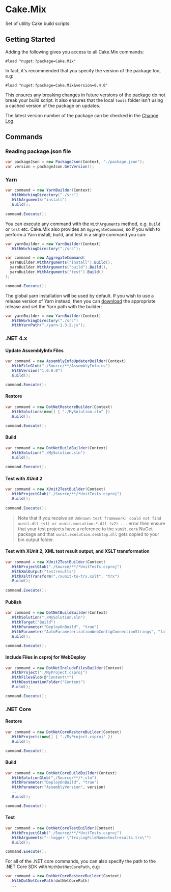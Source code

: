 # Cake.Mix

Set of utility Cake build scripts.

## Getting Started

Adding the following gives you access to all Cake.Mix commands:

```
#load "nuget:?package=Cake.Mix"
```

In fact, it's recommended that you specify the version of the package too, e.g:

```
#load "nuget:?package=Cake.Mix&version=0.4.0"
```

This ensures any breaking changes in future versions of the package do not break your build script. It also ensures that the local `tools` folder isn't using a cached version of the package on updates.

The latest version number of the package can be checked in the [Change Log](/CHANGELOG.md).

## Commands

### Reading package.json file

```csharp
var packageJson = new PackageJson(Context, "./package.json");
var version = packageJson.GetVersion();
```

### Yarn

```csharp
var command = new YarnBuilder(Context)
  .WithWorkingDirectory("./src")
  .WithArguments("install")
  .Build();
  
command.Execute();
```

You can execute any command with the `WithArguments` method, e.g. `build` or `test` etc.
Cake.Mix also provides an `AggregateCommand`, so if you wish to perform a Yarn install, build, and test in a single command you can:

```csharp
var yarnBuilder = new YarnBuilder(Context)
  .WithWorkingDirectory("./src");

var command = new AggregateCommand(
  yarnBuilder.WithArguments("install").Build(),
  yarnBuilder.WithArguments("build").Build(),
  yarnBuilder.WithArguments("test").Build()
);

command.Execute();
```

The global yarn installation will be used by default. If you wish to use a release version of Yarn instead, then you can [download](https://github.com/yarnpkg/yarn/releases) the appropriate release and set the Yarn path with the builder:

```csharp
var yarnBuilder = new YarnBuilder(Context)
  .WithWorkingDirectory("./src")
  .WithYarnPath("./yarn-1.3.2.js");
```

### .NET 4.x

#### Update AssemblyInfo Files

```csharp
var command = new AssemblyInfoUpdaterBuilder(Context)
  .WithFileGlob("./Source/**/AssemblyInfo.cs")
  .WithVersion("1.0.0.0")
  .Build();

command.Execute();
```

#### Restore

```csharp
var command = new DotNetRestoreBuilder(Context)
  .WithSolutions(new[] { "./MySolution.sln" })
  .Build();

command.Execute();
```

#### Build

```csharp
var command = new DotNetBuildBuilder(Context)
  .WithSolution("./MySolution.sln")
  .Build();
  
command.Execute();
```

#### Test with XUnit 2

```csharp
var command = new XUnit2TestBuilder(Context)
  .WithProjectGlob("./Source/**/*UnitTests.csproj")
  .Build();
  
command.Execute();
```

> Note that if you receive an `Unknown test framework: could not find xunit.dll (v1) or xunit.execution.*.dll (v2) ...` error then ensure that your test projects have a reference to the `xunit.core` NuGet package and that `xunit.execution.desktop.dll` gets copied to your bin output folder.

#### Test with XUnit 2, XML test result output, and XSLT transformation

```csharp
var command = new XUnit2TestBuilder(Context)
  .WithProjectGlob("./Source/**/*UnitTests.csproj")
  .WithXmlOutput("testresults")
  .WithXsltTransform("./xunit-to-trx.xslt", "trx")
  .Build();
  
command.Execute();
```

#### Publish

```csharp
var command = new DotNetBuildBuilder(Context)
  .WithSolution("./MySolution.sln")
  .WithTarget("Build")
  .WithParameter("DeployOnBuild", "true")
  .WithParameter("AutoParameterizationWebConfigConnectionStrings", "false")
  .Build();

command.Execute();
```

#### Include Files in csproj for WebDeploy

```csharp
var command = new DotNetIncludeFilesBuilder(Context)
  .WithProject("./MyProject.csproj")
  .WithFilesGlob(@"Content\*")
  .WithDestinationFolder("Content")
  .Build();

command.Execute();
```

### .NET Core

#### Restore

```csharp
var command = new DotNetCoreRestoreBuilder(Context)
  .WithProjects(new[] { "./MyProject.csproj" })
  .Build();

command.Execute();
```

#### Build

```csharp
var command = new DotNetCoreBuildBuilder(Context)
  .WithSolutionGlob("./Source/**/*.sln")
  .WithParameter("DeployOnBuild", "true")
  .WithParameter("AssemblyVersion", version)
  ...
  .Build();

command.Execute();
```

#### Test

```csharp
var command = new DotNetCoreTestBuilder(Context)
  .WithProjectGlob("./Source/**/*UnitTests.csproj")
  .WithArguments("--logger \"trx;LogFileName=testresults.trx\"")
  .Build();

command.Execute();
```

For all of the .NET core commands, you can also specify the path to the .NET Core SDK with `WithDotNetCorePath`, e.g:

```csharp
var command = new DotNetCoreRestoreBuilder(Context)
  .WithDotNetCorePath(dotNetCorePath)
  ...
```
